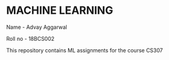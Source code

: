 # MACHINE LEARNING

Name - Advay Aggarwal

Roll no - 18BCS002

This repository contains ML assignments for the course CS307
